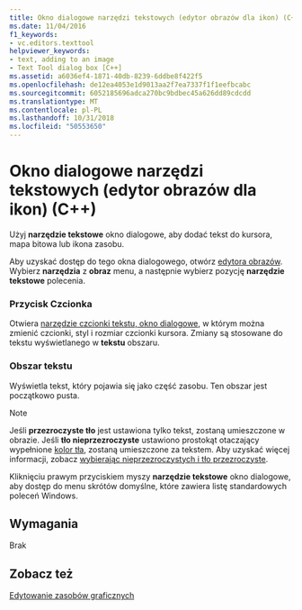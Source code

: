 ```yaml
---
title: Okno dialogowe narzędzi tekstowych (edytor obrazów dla ikon) (C++)
ms.date: 11/04/2016
f1_keywords:
- vc.editors.texttool
helpviewer_keywords:
- text, adding to an image
- Text Tool dialog box [C++]
ms.assetid: a6036ef4-1871-40db-8239-6ddbe8f422f5
ms.openlocfilehash: de12ea4053e1d9013aa2f7ea7337f1f1eefbcabc
ms.sourcegitcommit: 6052185696adca270bc9bdbec45a626dd89cdcdd
ms.translationtype: MT
ms.contentlocale: pl-PL
ms.lasthandoff: 10/31/2018
ms.locfileid: "50553650"
---
```

# <a name="text-tool-dialog-box-c-image-editor-for-icons"></a>Okno dialogowe narzędzi tekstowych (edytor obrazów dla ikon) (C++)

Użyj **narzędzie tekstowe** okno dialogowe, aby dodać tekst do kursora, mapa bitowa lub ikona zasobu.

Aby uzyskać dostęp do tego okna dialogowego, otwórz [edytora obrazów](../windows/window-panes-image-editor-for-icons.md). Wybierz **narzędzia** z **obraz** menu, a następnie wybierz pozycję **narzędzie tekstowe** polecenia.

### <a name="font-button"></a>Przycisk Czcionka

Otwiera [narzędzie czcionki tekstu, okno dialogowe](../windows/text-tool-font-dialog-box-image-editor-for-icons.md), w którym można zmienić czcionki, styl i rozmiar czcionki kursora. Zmiany są stosowane do tekstu wyświetlanego w **tekstu** obszaru.

### <a name="text-area"></a>Obszar tekstu

Wyświetla tekst, który pojawia się jako część zasobu. Ten obszar jest początkowo pusta.

> [!NOTE]
> Jeśli **przezroczyste tło** jest ustawiona tylko tekst, zostaną umieszczone w obrazie. Jeśli **tło nieprzezroczyste** ustawiono prostokąt otaczający wypełnione [kolor tła](../windows/selecting-foreground-or-background-colors-image-editor-for-icons.md), zostaną umieszczone za tekstem. Aby uzyskać więcej informacji, zobacz [wybierając nieprzezroczystych i tło przezroczyste](../windows/choosing-a-transparent-or-opaque-background-image-editor-for-icons.md).

Kliknięciu prawym przyciskiem myszy **narzędzie tekstowe** okno dialogowe, aby dostęp do menu skrótów domyślne, które zawiera listę standardowych poleceń Windows.

## <a name="requirements"></a>Wymagania

Brak

## <a name="see-also"></a>Zobacz też

[Edytowanie zasobów graficznych](../windows/editing-graphical-resources-image-editor-for-icons.md)